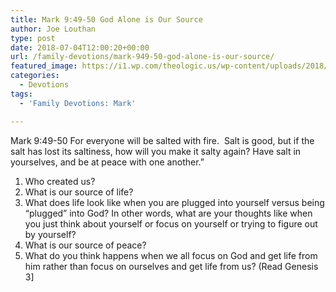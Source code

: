 ```yaml
---
title: Mark 9:49-50 God Alone is Our Source
author: Joe Louthan
type: post
date: 2018-07-04T12:00:20+00:00
url: /family-devotions/mark-949-50-god-alone-is-our-source/
featured_image: https://i1.wp.com/theologic.us/wp-content/uploads/2018/06/hqdefault.jpg?resize=480%2C360
categories:
  - Devotions
tags:
  - 'Family Devotions: Mark'

---
```

<p class="p1">
  <span class="s1">Mark 9:49-50 For everyone will be salted with fire.  Salt is good, but if the salt has lost its saltiness, how will you make it salty again? Have salt in yourselves, and be at peace with one another.&#8221;</span>
</p>

  1. Who created us?
  2. What is our source of life?
  3. What does life look like when you are plugged into yourself versus being &#8220;plugged&#8221; into God? In other words, what are your thoughts like when you just think about yourself or focus on yourself or trying to figure out by yourself?
  4. What is our source of peace?
  5. What do you think happens when we all focus on God and get life from him rather than focus on ourselves and get life from us? (Read Genesis 3]